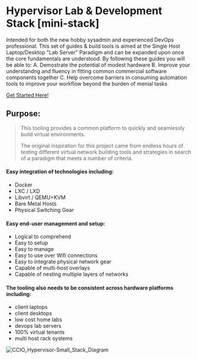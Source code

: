 # Hypervisor Lab & Development Stack [mini-stack]

Intended for both the new hobby sysadmin and experienced DevOps professional.
This set of guides & build tools is aimed at the Single Host Laptop/Desktop "Lab Server" Paradigm and can be expanded upon once the core fundamentals are understood.
By following these guides you will be able to:
 A. Demostrate the potential of modest hardware
 B. Improve your understandng and fluency in fitting common commercial software components together 
 C. Help overcome barriers in consuming automation tools to improve your workflow beyond the burden of menial tasks

[Get Started Here!](https://github.com/KathrynMorgan/mini-stack/tree/master/Index)

## Purpose:

>This tooling provides a common platform to quickly and seamlessly build virtual environments.
>
>The original inspiration for this project came from endless hours of testing different virtual 
>network building tools and strategies in search of a paradigm that meets a number of criteria.

#### Easy integration of technologies including:
  + Docker
  + LXC / LXD
  + Libvirt / QEMU+KVM
  + Bare Metal Hosts
  + Physical Switching Gear

#### Easy end-user management and setup:
  + Logical to comprehend
  + Easy to setup
  + Easy to manage
  + Easy to use over Wifi connections
  + Easy to integrate physical network gear
  + Capable of multi-host overlays
  + Capable of nesting multiple layers of networks

#### The tooling also needs to be consistent across hardware platforms including:
  + client laptops
  + client desktops
  + low cost home labs
  + devops lab servers
  + 100% virtual tenants
  + multi host rack systems

![CCIO_Hypervisor-Small_Stack_Diagram](https://github.com/KathrynMorgan/small-stack/blob/master/web/drawio/CCIO_Hypervisor-Small_Stack.svg)
